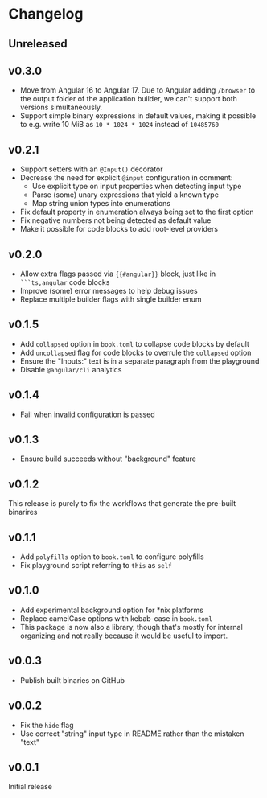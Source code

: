 # Changelog

## Unreleased

<!-- add new items here -->

## v0.3.0

- Move from Angular 16 to Angular 17. Due to Angular adding `/browser` to the output folder of the application builder, we can't support both versions simultaneously.
- Support simple binary expressions in default values, making it possible to e.g. write 10 MiB as `10 * 1024 * 1024` instead of `10485760`

## v0.2.1

- Support setters with an `@Input()` decorator
- Decrease the need for explicit `@input` configuration in comment:
  - Use explicit type on input properties when detecting input type
  - Parse (some) unary expressions that yield a known type
  - Map string union types into enumerations
- Fix default property in enumeration always being set to the first option
- Fix negative numbers not being detected as default value
- Make it possible for code blocks to add root-level providers

## v0.2.0

- Allow extra flags passed via `{{#angular}}` block, just like in ` ```ts,angular ` code blocks
- Improve (some) error messages to help debug issues
- Replace multiple builder flags with single builder enum

## v0.1.5

- Add `collapsed` option in `book.toml` to collapse code blocks by default
- Add `uncollapsed` flag for code blocks to overrule the `collapsed` option
- Ensure the "Inputs:" text is in a separate paragraph from the playground
- Disable `@angular/cli` analytics

## v0.1.4

- Fail when invalid configuration is passed

## v0.1.3

- Ensure build succeeds without "background" feature

## v0.1.2

This release is purely to fix the workflows that generate the pre-built binarires

## v0.1.1

- Add `polyfills` option to `book.toml` to configure polyfills
- Fix playground script referring to `this` as `self`

## v0.1.0

- Add experimental background option for \*nix platforms
- Replace camelCase options with kebab-case in `book.toml`
- This package is now also a library, though that's mostly for internal
  organizing and not really because it would be useful to import.

## v0.0.3

- Publish built binaries on GitHub

## v0.0.2

- Fix the `hide` flag
- Use correct "string" input type in README rather than the mistaken "text"

## v0.0.1

Initial release
